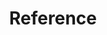 ---
title: "Reference"
linkTitle: "Reference"
weight: 4
description: >
  Reference guides are technical descriptions about TinyGo and how to operate it.
---